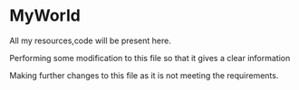 # MyWorld
All my resources,code will be present here.

Performing some modification to this file so that it gives a clear information


Making further changes to this file as it is not meeting the requirements.
